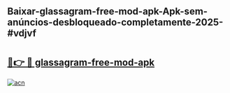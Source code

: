 ## Baixar-glassagram-free-mod-apk-Apk-sem-anúncios-desbloqueado-completamente-2025-#vdjvf

# <h2><a href="https://ainizakaria.my?title=glassagram-free-mod-apk&ref=20M">🔗👉 🔴 glassagram-free-mod-apk</a></h2>

[![acn](https://github.com/user-attachments/assets/0f9c940e-d8b0-45ae-aac7-cd30a18b3e1c)](https://ainizakaria.my?title=glassagram-free-mod-apk&ref=20M)

